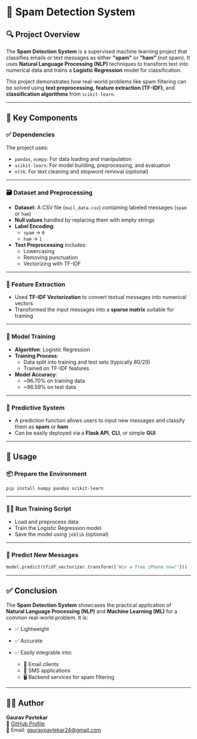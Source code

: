 # 📧 Spam Detection System

## 🔍 Project Overview

The **Spam Detection System** is a supervised machine learning project that classifies emails or text messages as either **"spam"** or **"ham"** (not spam). It uses **Natural Language Processing (NLP)** techniques to transform text into numerical data and trains a **Logistic Regression** model for classification.

This project demonstrates how real-world problems like spam filtering can be solved using **text preprocessing**, **feature extraction (TF-IDF)**, and **classification algorithms** from `scikit-learn`.

---

## 🧱 Key Components

### ✅ Dependencies

The project uses:

- `pandas`, `numpy`: For data loading and manipulation  
- `scikit-learn`: For model building, preprocessing, and evaluation  
- `nltk`: For text cleaning and stopword removal (optional)

---

### 🗃️ Dataset and Preprocessing

- **Dataset**: A CSV file (`mail_data.csv`) containing labeled messages (`spam` or `ham`)
- **Null values** handled by replacing them with empty strings
- **Label Encoding**:
  - `spam` → `0`
  - `ham` → `1`
- **Text Preprocessing** includes:
  - Lowercasing
  - Removing punctuation
  - Vectorizing with TF-IDF

---

### 📐 Feature Extraction

- Used **TF-IDF Vectorization** to convert textual messages into numerical vectors  
- Transformed the input messages into a **sparse matrix** suitable for training

---

### 🧠 Model Training

- **Algorithm**: Logistic Regression
- **Training Process**:
  - Data split into training and test sets (typically 80/20)
  - Trained on TF-IDF features
- **Model Accuracy**:
  - ~96.70% on training data
  - ~96.59% on test data

---

### 🔁 Predictive System

- A prediction function allows users to input new messages and classify them as **spam** or **ham**
- Can be easily deployed via a **Flask API**, **CLI**, or simple **GUI**

---

## 🚀 Usage

### 📦 Prepare the Environment

```bash
pip install numpy pandas scikit-learn
```
---
### 🏃‍♂️ Run Training Script

- Load and preprocess data  
- Train the Logistic Regression model  
- Save the model using `joblib` (optional)

---

### 🔮 Predict New Messages

```python
model.predict(tfidf_vectorizer.transform(["Win a free iPhone now!"]))
```
---

## ✅ Conclusion

The **Spam Detection System** showcases the practical application of **Natural Language Processing (NLP)** and **Machine Learning (ML)** for a common real-world problem. It is:

- ✅ Lightweight  
- ✅ Accurate  
- ✅ Easily integrable into:

  - 📧 Email clients  
  - 📱 SMS applications  
  - 🖥️ Backend services for spam filtering

---

## 🙋‍♂️ Author

**Gaurav Pavtekar**  
🔗 [GitHub Profile](https://github.com/GURU-2471)  
📧 Email: gauravpavtekar24@gmail.com



